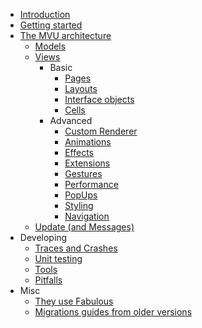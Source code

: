 * [Introduction](introduction.md)
* [Getting started](getting-started.md)
* [The MVU architecture](mvu.md)
    * [Models](model.md)
    * [Views](view.md)
        * Basic
            * [Pages](view-pages.md)
            * [Layouts](view-layouts.md)
            * [Interface objects](view-interface-objects.md)
            * [Cells](view-cells.md) 
        * Advanced
            * [Custom Renderer](view-a-custom-renderer.md)
            * [Animations](view-a-animations.md)
            * [Effects](view-a-effects.md)
            * [Extensions](view-a-extensions.md)
            * [Gestures](view-a-gestures.md)
            * [Performance](view-a-performance.md)
            * [PopUps](view-a-popups.md)
            * [Styling](view-a-styling.md)
            * [Navigation](view-pages-navigation.md)
    * [Update (and Messages)](update.md)
* Developing
    * [Traces and Crashes](dev-logging.md)
    * [Unit testing](dev-testing.md)
    * [Tools](dev-tools.md)
    * [Pitfalls](dev-pitfalls.md)
* Misc
    * [They use Fabulous](misc-they-use-fabulous.md)
    * [Migrations guides from older versions](migration-guides.md)

